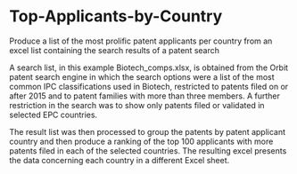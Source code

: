 # Top-Applicants-by-Country
Produce a list of the most prolific patent applicants per country from an excel list containing the search results of a patent search

A search list, in this example Biotech_comps.xlsx, is obtained from the Orbit patent search engine in which the search options were a list of the most common IPC classifications used in Biotech, restricted to patents filed on or after 2015 and to patent families with more than three members. A further restriction in the search was to show only patents filed or validated in selected EPC countries.

The result list was then processed to group the patents by patent applicant country and then produce a ranking of the top 100 applicants with more patents filed in each of the selected countries. The resulting excel presents the data concerning each country in a different Excel sheet. 


